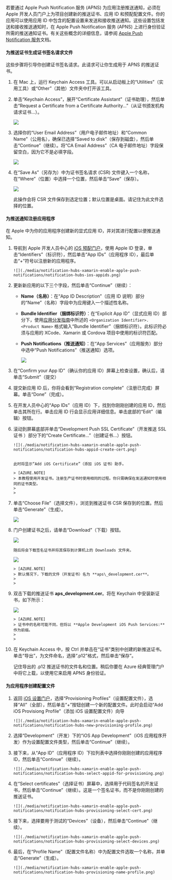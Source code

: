 

若要通过 Apple Push Notification 服务 (APNS) 为应用注册推送通知，必须在 Apple 开发人员门户上为项目创建新的推送证书、应用 ID 和预配配置文件。你的应用可以使用应用 ID 中包含的配置设置来发送和接收推送通知。这些设置包括发送和接收推送通知时，在 Apple Push Notification 服务 (APNS) 上进行身份验证所需的推送通知证书。有关这些概念的详细信息，请参阅 [Apple Push Notification 服务](http://go.microsoft.com/fwlink/p/?LinkId=272584)文档。


#### 为推送证书生成证书签名请求文件

这些步骤将引导你创建证书签名请求。此请求可让你生成用于 APNS 的推送证书。

1. 在 Mac 上，运行 Keychain Access 工具。可以从启动板上的“Utilities”（实用工具）或“Other”（其他）文件夹中打开该工具。

2. 单击“Keychain Access”，展开“Certificate Assistant”（证书助理），然后单击“Request a Certificate from a Certificate Authority...”（从证书颁发机构请求证书...）。

      ![](./media/notification-hubs-xamarin-enable-apple-push-notifications/notification-hubs-request-cert-from-ca.png)
3. 选择你的“User Email Address”（用户电子邮件地址）和“Common Name”（公用名），确保已选择“Saved to disk”（保存到磁盘），然后单击“Continue”（继续）。将“CA Email Address”（CA 电子邮件地址）字段保留空白，因为它不是必填字段。
   
      ![](./media/notification-hubs-xamarin-enable-apple-push-notifications/notification-hubs-csr-info.png)
4. 在“Save As”（另存为）中为证书签名请求 (CSR) 文件键入一个名称，在“Where”（位置）中选择一个位置，然后单击“Save”（保存）。
   
      ![](./media/notification-hubs-xamarin-enable-apple-push-notifications/notification-hubs-save-csr.png)
   
      此操作会将 CSR 文件保存到选定位置；默认位置是桌面。请记住为此文件选择的位置。

#### 为推送通知注册应用程序
在 Apple 中为你的应用程序创建新的显式应用 ID，并对其进行配置以便推送通知。

1. 导航到 Apple 开发人员中心的 [iOS 预配门户](http://go.microsoft.com/fwlink/p/?LinkId=272456)，使用 Apple ID 登录，单击“Identifiers”（标识符），然后单击“App IDs”（应用程序 ID），最后单击“+”符号以注册新的应用程序。
   
       ![](./media/notification-hubs-xamarin-enable-apple-push-notifications/notification-hubs-ios-appids.png)  

2. 更新新应用的以下三个字段，然后单击“Continue”（继续）：
   
   * **Name（名称）**：在“App ID Description”（应用 ID 说明）部分的“Name”（名称）字段中为应用键入一个描述性名称。
   * **Bundle Identifier（捆绑标识符）**：在“Explicit App ID”（显式应用 ID）部分下，使用[应用分发指南](https://developer.apple.com/library/mac/documentation/IDEs/Conceptual/AppDistributionGuide/ConfiguringYourApp/ConfiguringYourApp.html#//apple_ref/doc/uid/TP40012582-CH28-SW8)中所述的 `<Organization Identifier>.<Product Name>` 格式输入“Bundle Identifier”（捆绑标识符）。此标识符必须与应用的 XCode、Xamarin 或 Cordova 项目中使用的标识符匹配。
   * **Push Notifications（推送通知）**：在“App Services”（应用服务）部分中选中“Push Notifications”（推送通知）选项。
     
     ![](./media/notification-hubs-xamarin-enable-apple-push-notifications/notification-hubs-new-appid-info.png)  

3. 在“Confirm your App ID”（确认你的应用 ID）屏幕上检查设置，确认后，请单击“Submit”（提交）
4. 提交新应用 ID 后，你将会看到“Registration complete”（注册已完成）屏幕。单击“Done”（完成）。
5. 在开发人员中心的“App IDs”（应用 ID）下，找到你刚刚创建的应用 ID，然后单击其所在行。单击应用 ID 行会显示应用详细信息。单击底部的“Edit”（编辑）按钮。
6. 滚动到屏幕底部并单击“Development Push SSL Certificate”（开发推送 SSL 证书 ）部分下的“Create Certificate...”（创建证书...）按钮。
   
       ![](./media/notification-hubs-xamarin-enable-apple-push-notifications/notification-hubs-appid-create-cert.png)  

   
       此时将显示“Add iOS Certificate”（添加 iOS 证书）助手。
   
	   > [AZURE.NOTE] 
	   > 本教程使用开发证书。注册生产证书时使用相同的过程。你只需确保在发送通知时使用相同的证书类型。
	   > 
	   > 
7. 单击“Choose File”（选择文件），浏览到推送证书 CSR 保存到的位置。然后单击“Generate”（生成）。
   
      ![](./media/notification-hubs-xamarin-enable-apple-push-notifications/notification-hubs-appid-cert-choose-csr.png)  

8. 门户创建证书之后，请单击“Download”（下载）按钮。
   
      ![](./media/notification-hubs-xamarin-enable-apple-push-notifications/notification-hubs-appid-download-cert.png)  

   
       随后将会下载签名证书并将其保存到计算机上的 Downloads 文件夹。
   
      ![](./media/notification-hubs-enable-apple-push-notifications/notification-hubs-cert-downloaded.png)  

   
	   > [AZURE.NOTE] 
	   > 默认情况下，下载的文件（开发证书）名为 **aps\_development.cer**。
	   > 
	   > 
9. 双击下载的推送证书 **aps\_development.cer**。将在 Keychain 中安装新证书，如下所示：
   
	![](./media/notification-hubs-xamarin-enable-apple-push-notifications/notification-hubs-cert-in-keychain.png)  

   
	   > [AZURE.NOTE] 
	   > 证书中的名称可能不同，但将以 **Apple Development iOS Push Services:** 作为前缀。
	   > 
	   > 
10. 在 Keychain Access 中，按 Ctrl 并单击在“证书”类别中创建的新推送证书。单击“导出”，为文件命名，选择“.p12”格式，然后单击“保存”。
    
    记住导出的 .p12 推送证书的文件名和位置。稍后你要在 Azure 经典管理门户中将它上载，以使用它来启用 APNS 身份验证。

#### 为应用程序创建配置文件
1. 返回 <a href="http://go.microsoft.com/fwlink/p/?LinkId=272456" target="_blank">iOS 设置门户</a>，选择“Provisioning Profiles”（设置配置文件），选择“All”（全部），然后单击“+”按钮创建一个新的配置文件。此时会启动“Add iOS Provisiong Profile”（添加 iOS 设置配置文件）向导
   
       ![](./media/notification-hubs-xamarin-enable-apple-push-notifications/notification-hubs-new-provisioning-profile.png)  

2. 选择“Development”（开发）下的“iOS App Development”（iOS 应用程序开发）作为设置配置文件类型，然后单击“Continue”（继续）。
3. 接下来，从“App ID”（应用程序 ID）下拉列表中选择你刚刚创建的应用程序 ID，然后单击“Continue”（继续）。
   
       ![](./media/notification-hubs-xamarin-enable-apple-push-notifications/notification-hubs-select-appid-for-provisioning.png)  

4. 在“Select certificates”（选择证书）屏幕中，选择用于代码签名的开发证书，然后单击“Continue”（继续）。这是一个签名证书，而不是你刚刚创建的推送证书。
   
       ![](./media/notification-hubs-xamarin-enable-apple-push-notifications/notification-hubs-provisioning-select-cert.png)  

5. 接下来，选择要用于测试的“Devices”（设备），然后单击“Continue”（继续）。
   
       ![](./media/notification-hubs-xamarin-enable-apple-push-notifications/notification-hubs-provisioning-select-devices.png)  

6. 最后，在“Profile Name”（配置文件名称）中为配置文件选取一个名称，并单击“Generate”（生成）。
   
       ![](./media/notification-hubs-xamarin-enable-apple-push-notifications/notification-hubs-provisioning-name-profile.png)  

<!---HONumber=Mooncake_0306_2017-->
<!---Update_Description: wording update -->